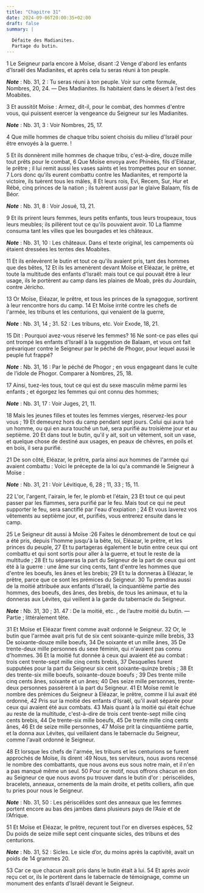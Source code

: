 ```yaml
---
title: "Chapitre 31"
date: 2024-09-06T20:00:35+02:00
draft: false
summary: |
  
  Défaite des Madianites.
  Partage du butin.
---
```



1 Le Seigneur parla encore à Moïse, disant :2 Venge d'abord les enfants d'Israël des Madianites, et après cela tu seras réuni à ton peuple.

***Note*** :  Nb. 31, 2 : Tu seras réuni à ton peuple. Voir sur cette formule, Nombres, 20, 24. ― Des Madianites. Ils habitaient dans le désert à l’est des Moabites.


3 Et aussitôt Moïse : Armez, dit-il, pour le combat, des hommes d'entre vous, qui puissent exercer la vengeance du Seigneur sur les Madianites.

***Note*** :  Nb. 31, 3 : Voir Nombres, 25, 17.

4 Que mille hommes de chaque tribu soient choisis du milieu d'Israël pour être envoyés à la guerre. !


5 Et ils donnèrent mille hommes de chaque tribu, c'est-à-dire, douze mille tout prêts pour le combat, 6 Que Moïse envoya avec Phinéès, fils d'Eléazar, le prêtre ; il lui remit aussi les vases saints et les trompettes pour en sonner. 7 Lors donc qu'ils eurent combattu contre les Madianites, et remporté la victoire, ils tuèrent tous les mâles, 8 Et leurs rois, Evi, Recem, Sur, Hur et Rébé, cinq princes de la nation ; ils tuèrent aussi par le glaive Balaam, fils de Béor.

***Note*** :  Nb. 31, 8 : Voir Josué, 13, 21.

9 Et ils prirent leurs femmes, leurs petits enfants, tous leurs troupeaux, tous leurs meubles; ils pillèrent tout ce qu'ils pouvaient avoir. 10 La flamme consuma tant les villes que les bourgades et les châteaux.

***Note*** :  Nb. 31, 10 : Les châteaux. Dans el texte original, les campements où étaient dressées les tentes des Moabites.

11 Et ils enlevèrent le butin et tout ce qu'ils avaient pris, tant des hommes que des bêtes, 12 Et ils les amenèrent devant Moïse et Eléazar, le prêtre, et toute la multitude des enfants d'Israël: mais tout ce qui pouvait être à leur usage, ils le portèrent au camp dans les plaines de Moab, près du Jourdain, contre Jéricho.


13 Or Moïse, Eléazar, le prêtre, et tous les princes de la synagogue, sortirent à leur rencontre hors du camp. 14 Et Moïse irrité contre les chefs de l'armée, les tribuns et les centurions, qui venaient de la guerre,

***Note*** :  Nb. 31, 14 ; 31. 52 : Les tribuns, etc. Voir Exode, 18, 21.

15 Dit : Pourquoi avez-vous réservé les femmes? 16 Ne sont-ce pas elles qui ont trompé les enfants d'Israël à la suggestion de Balaam, et vous ont fait prévariquer contre le Seigneur par le péché de Phogor, pour lequel aussi le peuple fut frappé?

***Note*** :  Nb. 31, 16 : Par le péché de Phogor ; en vous engageant dans le culte de l’idole de Phogor. Comparer à Nombres, 25, 18.

17 Ainsi, tuez-les tous, tout ce qui est du sexe masculin même parmi les enfants ; et égorgez les femmes qui ont connu des hommes;

***Note*** :  Nb. 31, 17 : Voir Juges, 21, 11.

18 Mais les jeunes filles et toutes les femmes vierges, réservez-les pour vous ; 19 Et demeurez hors du camp pendant sept jours. Celui qui aura tué un homme, ou qui en aura touché un tué, sera purifié au troisième jour et au septième. 20 Et dans tout le butin, qu'il y ait, soit un vêtement, soit un vase, et quelque chose de destiné aux usages, en peaux de chèvres, en poils et en bois, il sera purifié.


21 De son côté, Eléazar, le prêtre, parla ainsi aux hommes de l'armée qui avaient combattu : Voici le précepte de la loi qu'a commandé le Seigneur à Moïse :

***Note*** :  Nb. 31, 21 : Voir Lévitique, 6, 28 ; 11, 33 ; 15, 11.

22 L'or, l'argent, l'airain, le fer, le plomb et l'étain, 23 Et tout ce qui peut passer par les flammes, sera purifié par le feu. Mais tout ce qui ne peut supporter le feu, sera sanctiflé par l'eau d'expiation ; 24 Et vous laverez vos vêtements au septième jour, et, purifiés, vous entrerez ensuite dans le camp.


25 Le Seigneur dit aussi à Moïse :26 Faites le dénombrement de tout ce qui a été pris, depuis l'homme jusqu'à la bête, toi, Eléazar, le prêtre, et les princes du peuple, 27 Et tu partageras également le butin entre ceux qui ont combattu et qui sont sortis pour aller à la guerre, et tout le reste de la multitude ; 28 Et tu sépareras la part du Seigneur de la part de ceux qui ont été à la guerre : une âme sur cinq cents, tant d'entre les hommes que d'entre les boeufs, les ânes et les brebis; 29 Et tu la donneras à Eléazar, le prêtre, parce que ce sont les prémices du Seigneur. 30 Tu prendras aussi de la moitié attribuée aux enfants d'Israël, la cinquantième partie des hommes, des boeufs, des ânes, des brebis, de tous les animaux, et tu la donneras aux Lévites, qui veillent à la garde du tabernacle du Seigneur.

***Note*** :  Nb. 31, 30 ; 31. 47 : De la moitié, etc. , de l’autre moitié du butin. ― Partie ; littéralement tête.


31 Et Moïse et Eléazar firent comme avait ordonné le Seigneur. 32 Or, le butin que l'armée avait pris fut de six cent soixante-quinze mille brebis, 33 De soixante-douze mille boeufs, 34 De soixante et un mille ânes, 35 De trente-deux mille personnes du sexe féminin, qui n'avaient pas connu d'hommes. 36 Et la moitié fut donnée à ceux qui avaient été au combat : trois cent trente-sept mille cinq cents brebis, 37 Desquelles furent supputées pour la part du Seigneur six cent soixante-quinze brebis ; 38 Et des trente-six mille boeufs, soixante-douze boeufs ; 39 Des trente mille cinq cents ânes, soixante et un ânes; 40 Des seize mille personnes, trente-deux personnes passèrent à la part du Seigneur. 41 Et Moïse remit le nombre des prémices du Seigneur à Eléazar, le prêtre, comme il lui avait été ordonné, 42 Pris sur la moitié des enfants d'Israël, qu'il avait séparée pour ceux qui avaient été aux combats. 43 Mais quant à la moitié qui était échue au reste de la multitude, c'est-à-dire de trois cent trente-sept mille cinq cents
brebis, 44 De trente-six mille boeufs, 45 De trente mille cinq cents ânes, 46 Et de seize mille personnes, 47 Moïse prit la cinquantième partie, et la donna aux Lévites, qui veillaient dans le tabernacle du Seigneur, comme l'avait ordonné le Seigneur.


48 Et lorsque les chefs de l'armée, les tribuns et les centurions se furent approchés de Moïse, ils dirent :49 Nous, tes serviteurs, nous avons recensé le nombre des combattants, que nous avons eus sous notre main, et il n'en a pas manqué même un seul. 50 Pour ce motif, nous offrons chacun en don au Seigneur ce que nous avons pu trouver dans le butin d'or : périscélides, bracelets, anneaux, ornements de la main droite, et petits colliers, afin que tu pries pour nous le Seigneur.

***Note*** :  Nb. 31, 50 : Les périscélides sont des anneaux que les femmes portent encore au bas des jambes dans plusieurs pays de l’Asie et de l’Afrique.

51 Et Moïse et Eléazar, le prêtre, reçurent tout l'or en diverses espèces, 52 Du poids de seize mille sept cent cinquante sicles, des tribuns et des centurions.

***Note*** :  Nb. 31, 52 : Sicles. Le sicle d’or, du moins après la captivité, avait un poids de 14 grammes 20.

53 Car ce que chacun avait pris dans le butin était à lui. 54 Et après avoir reçu cet or, ils le portèrent dans le tabernacle de témoignage, comme un monument des enfants d'Israël devant le Seigneur.

